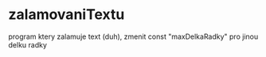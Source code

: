 # zalamovaniTextu
program ktery zalamuje text (duh), zmenit const "maxDelkaRadky" pro jinou delku radky
